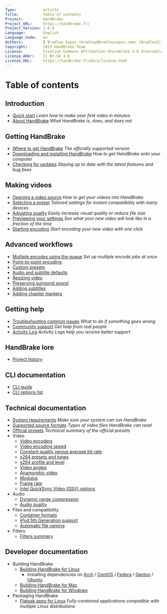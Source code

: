 ```yaml
---
Type:            article
Title:           Table of contents
Project:         HandBrake
Project_URL:     https://handbrake.fr/
Project_Version: 1.0.0
Language:        English
Language_Code:   en
Authors:         [ Bradley Sepos <bradley@bradleysepos.com> (BradleyS), Scott (s55) ]
Copyright:       2017 HandBrake Team
License:         Creative Commons Attribution-ShareAlike 4.0 International
License_Abbr:    CC BY-SA 4.0
License_URL:     https://handbrake.fr/docs/license.html
---
```


Table of contents
=================

## Introduction

- [Quick start](introduction/quick-start.html)
  *Learn how to make your first video in minutes*
- [About HandBrake](introduction/about.html)
  *What HandBrake is, does, and does not*


## Getting HandBrake

- [Where to get HandBrake](get-handbrake/where-to-get-handbrake.html)
  *The officially supported version*
- [Downloading and installing HandBrake](get-handbrake/download-and-install.html)
  *How to get HandBrake onto your computer*
- [Checking for updates](get-handbrake/check-for-updates.html)
  *Staying up to date with the latest features and bug fixes*


## Making videos

- [Opening a video source](workflow/open-video-source.html)
  *How to get your videos into HandBrake*
- [Selecting a preset](workflow/select-preset.html)
  *Tailored settings for instant compatibility with many devices*
- [Adjusting quality](workflow/adjust-quality.html)
  *Easily increase visual quality or reduce file size*
- [Previewing your settings](workflow/preview-settings.html)
  *See what your new video will look like in a fraction of the time*
- [Starting encoding](workflow/start-encoding.html)
  *Start encoding your new video with one click*


## Advanced workflows

- [Multiple encodes using the queue](advanced/queue.html)
  *Set up multiple encode jobs at once*
- [Point-to-point encoding](advanced/point-to-point.html)
- [Custom presets](advanced/custom-presets.html)
- [Audio and subtitle defaults](advanced/audio-subtitle-defaults.html)
- [Resizing video](advanced/resizing-video.html)
- [Preserving surround sound](advanced/surround-sound.html)
- [Adding subtitles](advanced/subtitles.html)
- [Adding chapter markers](advanced/chapter-markers.html)

<!-- - [Managing Audio Tracks](advanced/managing-audio.html) -->
<!-- - [Post-processing metadata](advanced/post-processing.html) -->


<!-- ## Restoration and enhancement

- Common video problems
  - Cropping, Black bars at top/bottom or sides
  - Combing effects caused by interlacing or telecine
    - Detelecine filter
    - Decomb filter vs. Deinterlace filter
    - Bob mode and frame rates, motion
  - Noise (grainy appearance and/or color splotches)
    - Denoise filters: NLMeans and HQDN3D
  - Blocky picture
    - Deblock filter
  - Stretched picture (too wide or too tall)
    - Scaling and anamorphic
- Common audio problems
  - Volume level too low
  - Dynamics too wide (soft whispers, loud booms)
-->

<!-- ## Advanced workflows part 2

- [Understanding source types](advanced/video-sources.html)
- [Selecting a container format and encoders](advanced/containers.html)
- [Selecting a video angle](advanced/video-angles.html)
- [Working with frame rates](advanced/frame-rates.html)
- [Adjusting audio quality](advanced/audio-quality.html)
- [Progressive download support](advanced/web-optimised.html)
- [Compatibility with legacy devices](advanced/old-ipod-support.html)
- [Automatically naming files](advanced/automatic-file-naming.html)
-->

## Getting help

- [Troubleshooting common issues](help/troubleshooting-common-issues.html)
  *What to do if something goes wrong*
- [Community support](help/community-support.html)
  *Get help from real people*
- [Activity Log](help/activity-log.html)
  *Activity Logs help you receive better support*


## HandBrake lore

- [Project history](about/history.html)

<!-- - [About the cocktail and pineapple icon](about/the-icon.html)  -->


## CLI documentation

- [CLI guide](cli/cli-guide.html)
- [CLI options list](cli/cli-options.html)


## Technical documentation

- [System requirements](technical/system-requirements.html)
  *Make sure your system can run HandBrake*
- [Supported source formats](technical/source-formats.html)
  *Types of video files HandBrake can read*
- [Official presets](technical/official-presets.html)
  *Technical summary of the official presets*
- Video
  - [Video encoders](technical/video-codecs.html)
  - [Video encoding speed](technical/video-encoding-performance.html)
  - [Constant quality versus average bit rate](technical/video-cq-vs-abr.html)
  - [x264 presets and tunes](technical/video-x264-presets-tunes.html)
  - [x264 profile and level](technical/video-x264-profiles-levels.html)
  - [Video angles](technical/video-angles.html)
  - [Anamorphic video](technical/anamorphic-guide.html)
  - [Modulus](technical/modulus.html)
  - [Frame rate](technical/frame-rates.html)
  - [Intel QuickSync Video (QSV) options](technical/video-qsv-options.html)
- Audio
  - [Dynamic range compression](technical/dynamic-range-compression.html)
  - [Audio quality](technical/audio-quality.html)
- Files and compatibility
  - [Container formats](technical/containers.html)
  - [iPod 5th Generation support](technical/old-ipod-support.html)
  - [Automatic file naming](technical/automatic-file-naming.html)
- Filters
  - [Filters summary](technical/filters-summary.html)

<!--
- [Web optimized](technical/web-optimised.html)
- [Video source type](advanced/video-sources.html)
- Advanced Filter Settings
- Advanced preferences
-->

## Developer documentation

- Building HandBrake
  - [Building HandBrake for Linux](developer/build-linux.html)
    - Installing dependencies on [Arch](developer/install-dependencies-arch.html) / [CentOS](developer/install-dependencies-centos.html) / [Fedora](developer/install-dependencies-fedora.html) / [Gentoo](developer/install-dependencies-gentoo.html) / [Ubuntu](developer/install-dependencies-ubuntu.html)
  - [Building HandBrake for Mac](developer/build-mac.html)
  - [Building HandBrake for Windows](developer/build-windows.html)
- Packaging HandBrake
  - [Flatpak apps for Linux](developer/flatpak-repo.html)
    *Fully-contained applications compatible with multiple Linux distributions*

<!-- TODO: link to contributing guide -->
